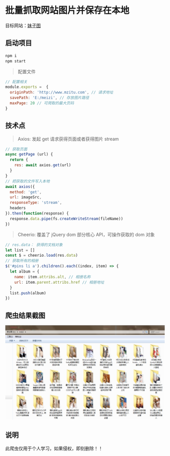 # 批量抓取网站图片并保存在本地

目标网站：[妹子图](http://www.mzitu.com/)

## 启动项目

```bash
npm i
npm start
```

> 配置文件

```js
// 配置相关
module.exports =  {
  originPath: 'http://www.mzitu.com', // 请求地址
  savePath: 'E:/meizi', // 存放图片路径
  maxPage: 20 // 可爬取的最大页码
}
```

## 技术点

> Axios: 发起 get 请求获得页面或者获得图片 stream

```js
// 获取页面
async getPage (url) {
  return {
    res: await axios.get(url)
  }
}
// 把获取的文件写入本地
await axios({
  method: 'get',
  url: imageSrc,
  responseType: 'stream',
  headers
}).then(function(response) {
  response.data.pipe(fs.createWriteStream(fileName))
})
```

> Cheerio: 覆盖了 jQuery dom 部分核心 API，可操作获取的 dom 对象

```js
// res.data： 获得的文档对象
let list = []
const $ = cheerio.load(res.data)
// 获取所有的相册
$('#pins li a').children().each((index, item) => {
  let album = {
    name: item.attribs.alt, // 相册名称
    url: item.parent.attribs.href // 相册地址
  }
  list.push(album)
})
```

## 爬虫结果截图

<img src="./static/meizi.png" width="600">

## 说明

此爬虫仅用于个人学习，如果侵权，即刻删除！！

